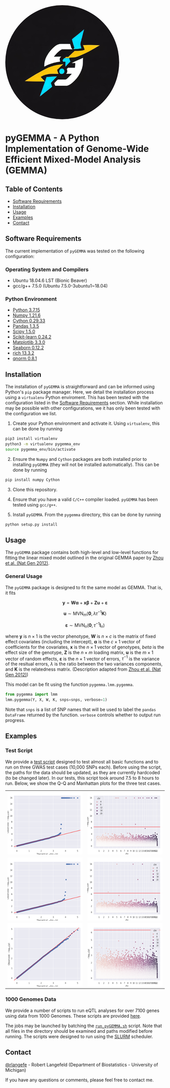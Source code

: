 <img src="./graphics/tests/pyGEMMA_logo.png" style="border-radius: 50%;" alt="qq1" width = 360px height = 360px >

# pyGEMMA - A Python Implementation of Genome-Wide Efficient Mixed-Model Analysis (GEMMA)

## Table of Contents

- [Software Requirements](#software-requirements)
- [Installation](#installation)
- [Usage](#usage)
- [Examples](#examples)
- [Contact](#contact)

## Software Requirements
The current implementation of `pyGEMMA` was tested on the following configuration:

### Operating System and Compilers
- Ubuntu 18.04.6 LST (Bionic Beaver)
- gcc/g++ 7.5.0 (Ubuntu 7.5.0-3ubuntu1~18.04)

### Python Environment
- [Python 3.7.15](https://www.python.org/)
- [Numpy 1.21.6](https://numpy.org/)
- [Cython 0.29.33](https://cython.org/)
- [Pandas 1.3.5](https://pandas.pydata.org/)
- [Scipy 1.5.0](https://scipy.org/)
- [Scikit-learn 0.24.2](https://scikit-learn.org/stable/)
- [Matplotlib 3.3.0](https://matplotlib.org/)
- [Seaborn 0.12.2](https://seaborn.pydata.org/)
- [rich 13.3.2](https://github.com/Textualize/rich)
- [qnorm 0.8.1](https://github.com/Maarten-vd-Sande/qnorm)

## Installation
The installation of `pyGEMMA` is straightforward and can be informed using Python's `pip` package manager. Here, we detail the installation process using a `virtualenv` Python enviroment. This has been tested with the configuration listed in the [Software Requirements](#software-requirements) section. While installation may be possible with other configurations, we it has only been tested with the configuration we list.

1. Create your Python environment and activate it. Using `virtualenv`, this can be done by running
```bash
pip3 install virtualenv
python3 -m virtualenv pygemma_env
source pygemma_env/bin/activate
```

2. Ensure the `Numpy` and `Cython` packages are both installed prior to installing `pyGEMMA` (they will not be installed automatically). This can be done by running 
```bash
pip install numpy Cython
```

3. Clone this repository.
4. Ensure that you have a valid `C/C++` compiler loaded. `pyGEMMA` has been tested using `gcc/g++`.

5. Install `pyGEMMA`. From the `pygemma` directory, this can be done by running 
```bash
python setup.py install
```



## Usage
The `pyGEMMA` package contains both high-level and low-level functions for fitting the linear mixed model outlined in the original GEMMA paper by [Zhou et al. (Nat Gen 2012)](https://www.nature.com/articles/ng.2310).

### General Usage
The `pyGEMMA` package is designed to fit the same model as GEMMA. That is, it fits

$$
\mathbf{y} = \mathbf{W} \mathbf{\alpha} + \mathbf{x} \mathbf{\beta} + \mathbf{Z} \mathbf{u} + \mathbf{\varepsilon}
$$

$$
\mathbf{u} \sim \mathcal{\text{MVN}}_{m}(\mathbf{0}, \lambda \tau^{-1} \mathbf{K})
$$

$$
\mathbf{\varepsilon} \sim \mathcal{\text{MVN}}_{n} \left(\mathbf{0},\tau^{-1} \mathbf{I}_n \right)
$$

where $\mathbf{y}$  is $n \times 1$ is the vector phenotype, $\mathbf{W}$ is $n \times c$ is the matrix of fixed effect covariates (including the intercept), $\mathbf{\alpha}$ is the $c \times 1$ vector of coefficients for the covariates, $\mathbf{x}$ is the $n \times 1$ vector of genotypes, $beta$ is the effect size of the genotype, $\mathbf{Z}$ is the $n \times m$ loading matrix, $\mathbf{u}$ is the $m \times 1$ vector of random effects, $\mathbf{\varepsilon}$ is the $n \times 1$ vector of errors, $\tau^{-1}$ is the variance of the resitual errors, $\lambda$ is the ratio between the two variances components, and $\mathbf{K}$ is the relatedness matrix. (Description adapted from [Zhou et al. (Nat Gen 2012)](https://www.nature.com/articles/ng.2310))

This model can be fit using the function `pygemma.lmm.pygemma`.
```python
from pygemma import lmm
lmm.pygemma(Y, X, W, K, snps=snps, verbose=1)
```

Note that `snps` is a list of SNP names that will be used to label the `pandas DataFrame` returned by the function. `verbose` controls whether to output run progress.

## Examples

### Test Script
We provide a [test script](`https://github.com/rlangefe/pygemma/blob/main/tests/test_pygemma.py`) designed to test almost all basic functions and to run on three GWAS test cases (10,000 SNPs each). Before using the script, the paths for the data should be updated, as they are currently hardcoded (to be changed later). In our tests, this script took around 7.5 to 8 hours to run. Below, we show the Q-Q and Manhattan plots for the three test cases.

<table>
  <tr>
    <td> <img src="./graphics/tests/qq1.png"  alt="qq1" width = 360px height = 200px ></td>
    <td><img src="./graphics/tests/manhattan1.png" alt="manhattan1" width = 360px height = 200px></td>
   </tr> 
   <tr>
      <td><img src="./graphics/tests/qq2.png" alt="qq2" width = 360px height = 200px></td>
      <td><img src="./graphics/tests/manhattan2.png" alt="manhattan2" width = 360px height = 200px>
  </td>
  </tr>
  <tr>
      <td><img src="./graphics/tests/qq3.png" alt="qq3" width = 360px height = 200px></td>
      <td><img src="./graphics/tests/manhattan3.png" alt="manhattan3" width = 360px height = 200px>
  </td>
  </tr>
</table>

### 1000 Genomes Data
We provide a number of scripts to run eQTL analyses for over 7100 genes using data from 1000 Genomes. These scripts are provided [here](https://github.com/rlangefe/pygemma/tree/main/experiments/1000G).

The jobs may be launched by batching the [`run_pyGEMMA.sh`](https://github.com/rlangefe/pygemma/blob/main/experiments/1000G/run_pyGEMMA.sh) script. Note that all files in the directory should be examined and paths modified before running. The scripts were designed to run using the [SLURM](https://slurm.schedmd.com/) scheduler.

## Contact
[@rlangefe](https://github.com/rlangefe) - Robert Langefeld (Department of Biostatistics - University of Michigan)

If you have any questions or comments, please feel free to contact me.
